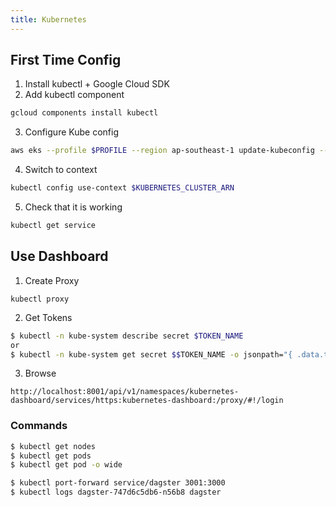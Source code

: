 ```yaml
---
title: Kubernetes
---
```



## First Time Config

1. Install kubectl + Google Cloud SDK
2. Add kubectl component
```bash
gcloud components install kubectl
```

3. Configure Kube config
```bash
aws eks --profile $PROFILE --region ap-southeast-1 update-kubeconfig --name $CLUSTER_NAME
```

4. Switch to context
```bash
kubectl config use-context $KUBERNETES_CLUSTER_ARN
```

5. Check that it is working
```bash
kubectl get service
```

## Use Dashboard

1. Create Proxy
```
kubectl proxy
```

2. Get Tokens
```bash
$ kubectl -n kube-system describe secret $TOKEN_NAME
or
$ kubectl -n kube-system get secret $$TOKEN_NAME -o jsonpath="{ .data.token }" | base64 --decode
```

3. Browse
```
http://localhost:8001/api/v1/namespaces/kubernetes-dashboard/services/https:kubernetes-dashboard:/proxy/#!/login
```

### Commands
```bash
$ kubectl get nodes
$ kubectl get pods
$ kubectl get pod -o wide

$ kubectl port-forward service/dagster 3001:3000
$ kubectl logs dagster-747d6c5db6-n56b8 dagster
```
